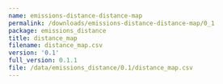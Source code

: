 ```yaml
---
name: emissions-distance-distance-map
permalink: /downloads/emissions-distance-distance-map/0_1
package: emissions_distance
title: distance_map
filename: distance_map.csv
version: '0.1'
full_version: 0.1.1
file: /data/emissions_distance/0.1/distance_map.csv
---
```

